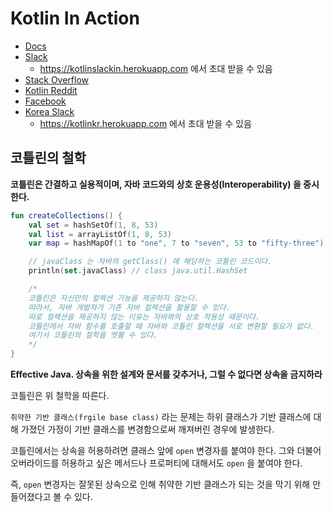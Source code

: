 # Kotlin In Action

- [Docs](https://kotlinlang.org/docs/home.html)
- [Slack](https://kotlinlang.slack.com)
  - https://kotlinslackin.herokuapp.com 에서 초대 받을 수 있음
- [Stack Overflow](https://stackoverflow.com/questions/tagged/kotlin)
- [Kotlin Reddit](https://www.reddit.com/r/Kotlin)
- [Facebook](www.facebook.com/groups/kotlinkr/)
- [Korea Slack](https://kotlinkr.slack.com/)
  - https://kotlinkr.herokuapp.com 에서 초대 받을 수 있음

## 코틀린의 철학

__코틀린은 간결하고 실용적이며, 자바 코드와의 상호 운용성(Interoperability) 을 중시한다.__

```kotlin
fun createCollections() {
    val set = hashSetOf(1, 8, 53)
    val list = arrayListOf(1, 8, 53)
    var map = hashMapOf(1 to "one", 7 to "seven", 53 to "fifty-three")

    // javaClass 는 자바의 getClass() 에 해당하는 코틀린 코드이다.
    println(set.javaClass) // class java.util.HashSet

    /*
    코틀린은 자신만의 컬렉션 기능을 제공하지 않는다.
    따라서, 자바 개발자가 기존 자바 컬렉션을 활용할 수 있다.
    따로 컬렉션을 제공하지 않는 이유는 자바와의 상호 작용성 때문이다.
    코틀린에서 자바 함수를 호출할 때 자바와 코틀린 컬렉션을 서로 변환할 필요가 없다.
    여기서 코틀린의 철학을 엿볼 수 있다.
    */
}
```

__Effective Java. 상속을 위한 설계와 문서를 갖추거나, 그럴 수 없다면 상속을 금지하라__

코틀린은 위 철학을 따른다.

`취약한 기반 클래스(frgile base class)` 라는 문제는 하위 클래스가 기반 클래스에 대해 가졌던 가정이 기반 클래스를 변경함으로써 깨져버린 경우에 발생한다.

코틀린에서는 상속을 허용하려면 클래스 앞에 `open` 변경자를 붙여야 한다. 그와 더불어 오버라이드를 허용하고 싶은 메서드나 프로퍼티에 대해서도 `open` 을 붙여야 한다.

즉, `open` 변경자는 잘못된 상속으로 인해 취약한 기반 클래스가 되는 것을 막기 위해 만들어졌다고 볼 수 있다.
